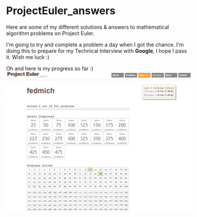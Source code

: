 # ProjectEuler_answers
Here are some of my different solutions & answers to mathematical algorithm problems on Project Euler.

I'm going to try and complete a problem a day when I got the chance.
I'm doing this to prepare for my Technical Interview with **Google**, I hope I pass it. Wish me luck :)

Oh and here is my progress so far :)
![Progress](https://raw.githubusercontent.com/fedmich/ProjectEuler_answers/master/progress/update_fedmich.png)
